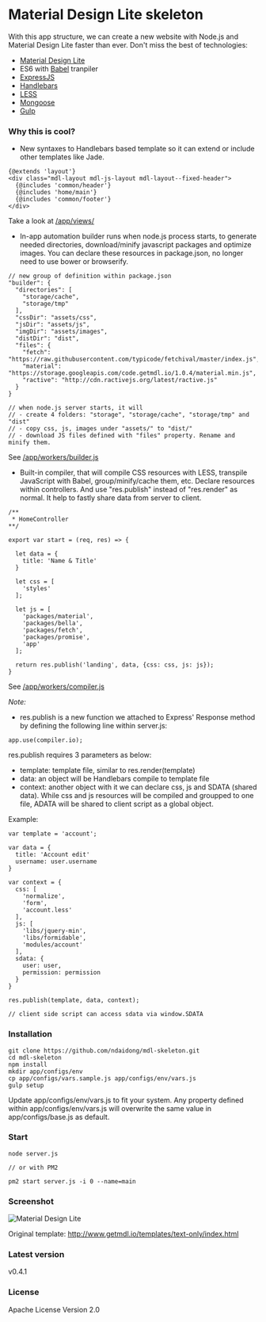 # Material Design Lite skeleton

With this app structure, we can create a new website with Node.js and Material Design Lite faster than ever. Don't miss the best of technologies:

- [Material Design Lite](http://www.getmdl.io/)
- ES6 with [Babel](https://babeljs.io/) tranpiler
- [ExpressJS](http://expressjs.com)
- [Handlebars](http://handlebarsjs.com/)
- [LESS](http://lesscss.org/)
- [Mongoose](http://mongoosejs.com/)
- [Gulp](http://gulpjs.com/)



### Why this is cool?

- New syntaxes to Handlebars based template so it can extend or include other templates like Jade.

```
{@extends 'layout'}
<div class="mdl-layout mdl-js-layout mdl-layout--fixed-header">
  {@includes 'common/header'}
  {@includes 'home/main'}
  {@includes 'common/footer'}
</div>
```

Take a look at [/app/views/](https://github.com/ndaidong/mdl-skeleton/tree/master/app/views)


- In-app automation builder runs when node.js process starts, to generate needed directories, download/minify javascript packages and optimize images. You can declare these resources in package.json, no longer need to use bower or browserify.

```
// new group of definition within package.json
"builder": {
  "directories": [
    "storage/cache",
    "storage/tmp"
  ],
  "cssDir": "assets/css",
  "jsDir": "assets/js",
  "imgDir": "assets/images",
  "distDir": "dist",
  "files": {
    "fetch": "https://raw.githubusercontent.com/typicode/fetchival/master/index.js",
    "material": "https://storage.googleapis.com/code.getmdl.io/1.0.4/material.min.js",
    "ractive": "http://cdn.ractivejs.org/latest/ractive.js"
  }
}

// when node.js server starts, it will
// - create 4 folders: "storage", "storage/cache", "storage/tmp" and "dist"
// - copy css, js, images under "assets/" to "dist/"
// - download JS files defined with "files" property. Rename and minify them.
```

See [/app/workers/builder.js](https://github.com/ndaidong/mdl-skeleton/blob/master/app/workers/builder.js)


- Built-in compiler, that will compile CSS resources with LESS, transpile JavaScript with Babel, group/minify/cache them, etc. Declare resources within controllers. And use "res.publish" instead of "res.render" as normal. It help to fastly share data from server to client.

```
/**
 * HomeController
**/

export var start = (req, res) => {

  let data = {
    title: 'Name & Title'
  }

  let css = [
    'styles'
  ];

  let js = [
    'packages/material',
    'packages/bella',
    'packages/fetch',
    'packages/promise',
    'app'
  ];

  return res.publish('landing', data, {css: css, js: js});
}

```
See [/app/workers/compiler.js](https://github.com/ndaidong/mdl-skeleton/blob/master/app/workers/compiler.js)

*Note:*

- res.publish is a new function we attached to Express' Response method by defining the following line within server.js:

```
app.use(compiler.io);
```

res.publish requires 3 parameters as below:

- template: template file, similar to res.render(template)
- data: an object will be Handlebars compile to template file
- context: another object with it we can declare css, js and SDATA (shared data). While css and js resources will be compiled and groupped to one file, ADATA will be shared to client script as a global object.

Example:

```
var template = 'account';

var data = {
  title: 'Account edit'
  username: user.username
}

var context = {
  css: [
    'normalize',
    'form',
    'account.less'
  ],
  js: [
    'libs/jquery-min',
    'libs/formidable',
    'modules/account'
  ],
  sdata: {
    user: user,
    permission: permission
  }
}

res.publish(template, data, context);

// client side script can access sdata via window.SDATA
```

### Installation

```
git clone https://github.com/ndaidong/mdl-skeleton.git
cd mdl-skeleton
npm install
mkdir app/configs/env
cp app/configs/vars.sample.js app/configs/env/vars.js
gulp setup
```

Update app/configs/env/vars.js to fit your system.
Any property defined within app/configs/env/vars.js will overwrite the same value in app/configs/base.js as default.

### Start

```
node server.js

// or with PM2

pm2 start server.js -i 0 --name=main

```

### Screenshot

![Material Design Lite](http://i.imgur.com/SJC0rl5.png)

Original template: http://www.getmdl.io/templates/text-only/index.html


### Latest version

v0.4.1


### License

Apache License Version 2.0

